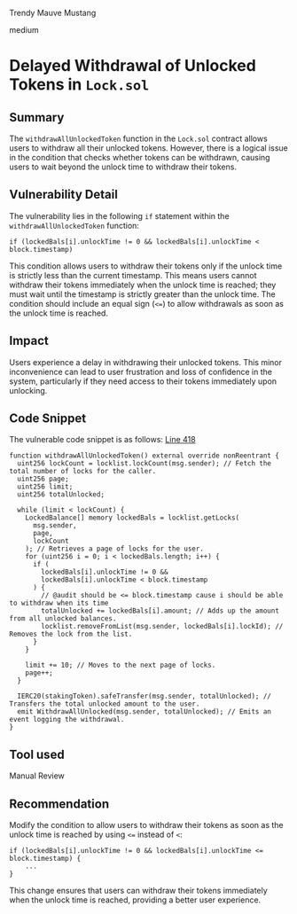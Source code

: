 Trendy Mauve Mustang

medium

# Delayed Withdrawal of Unlocked Tokens in `Lock.sol`

## Summary

The `withdrawAllUnlockedToken` function in the `Lock.sol` contract allows users to withdraw all their unlocked tokens. However, there is a logical issue in the condition that checks whether tokens can be withdrawn, causing users to wait beyond the unlock time to withdraw their tokens.

## Vulnerability Detail

The vulnerability lies in the following `if` statement within the `withdrawAllUnlockedToken` function:

```solidity
if (lockedBals[i].unlockTime != 0 && lockedBals[i].unlockTime < block.timestamp)
```

This condition allows users to withdraw their tokens only if the unlock time is strictly less than the current timestamp. This means users cannot withdraw their tokens immediately when the unlock time is reached; they must wait until the timestamp is strictly greater than the unlock time. The condition should include an equal sign (`<=`) to allow withdrawals as soon as the unlock time is reached.

## Impact

Users experience a delay in withdrawing their unlocked tokens. This minor inconvenience can lead to user frustration and loss of confidence in the system, particularly if they need access to their tokens immediately upon unlocking.

## Code Snippet

The vulnerable code snippet is as follows:
[Line 418](https://github.com/sherlock-audit/2024-05-gamma-staking/blob/main/StakingV2/src/Lock.sol#L418)

```solidity
function withdrawAllUnlockedToken() external override nonReentrant {
  uint256 lockCount = locklist.lockCount(msg.sender); // Fetch the total number of locks for the caller.
  uint256 page;
  uint256 limit;
  uint256 totalUnlocked;

  while (limit < lockCount) {
    LockedBalance[] memory lockedBals = locklist.getLocks(
      msg.sender,
      page,
      lockCount
    ); // Retrieves a page of locks for the user.
    for (uint256 i = 0; i < lockedBals.length; i++) {
      if (
        lockedBals[i].unlockTime != 0 &&
        lockedBals[i].unlockTime < block.timestamp
      ) {
        // @audit should be <= block.timestamp cause i should be able to withdraw when its time
        totalUnlocked += lockedBals[i].amount; // Adds up the amount from all unlocked balances.
        locklist.removeFromList(msg.sender, lockedBals[i].lockId); // Removes the lock from the list.
      }
    }

    limit += 10; // Moves to the next page of locks.
    page++;
  }

  IERC20(stakingToken).safeTransfer(msg.sender, totalUnlocked); // Transfers the total unlocked amount to the user.
  emit WithdrawAllUnlocked(msg.sender, totalUnlocked); // Emits an event logging the withdrawal.
}
```

## Tool used

Manual Review

## Recommendation

Modify the condition to allow users to withdraw their tokens as soon as the unlock time is reached by using `<=` instead of `<`:

```solidity
if (lockedBals[i].unlockTime != 0 && lockedBals[i].unlockTime <= block.timestamp) {
    ...
}
```

This change ensures that users can withdraw their tokens immediately when the unlock time is reached, providing a better user experience.
